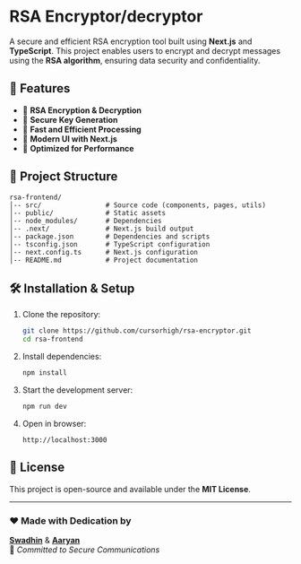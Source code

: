 # RSA Encryptor/decryptor

A secure and efficient RSA encryption tool built using **Next.js** and **TypeScript**. This project enables users to encrypt and decrypt messages using the **RSA algorithm**, ensuring data security and confidentiality.

## 🚀 Features

- 🔐 **RSA Encryption & Decryption**
- 📜 **Secure Key Generation**
- 📡 **Fast and Efficient Processing**
- 🎨 **Modern UI with Next.js**
- 📌 **Optimized for Performance**

## 📂 Project Structure

```
rsa-frontend/
│-- src/                # Source code (components, pages, utils)
│-- public/             # Static assets
│-- node_modules/       # Dependencies
│-- .next/              # Next.js build output
│-- package.json        # Dependencies and scripts
│-- tsconfig.json       # TypeScript configuration
│-- next.config.ts      # Next.js configuration
│-- README.md           # Project documentation
```

## 🛠️ Installation & Setup

1. Clone the repository:
   ```sh
   git clone https://github.com/cursorhigh/rsa-encryptor.git
   cd rsa-frontend
   ```

2. Install dependencies:
   ```sh
   npm install
   ```

3. Start the development server:
   ```sh
   npm run dev
   ```

4. Open in browser:
   ```
   http://localhost:3000
   ```

## 📜 License

This project is open-source and available under the **MIT License**.

---

### ❤️ Made with Dedication by  
[**Swadhin**](https://github.com/cursorhigh) & [**Aaryan**](https://github.com/Aaryan8b)  
🚀 *Committed to Secure Communications*  

